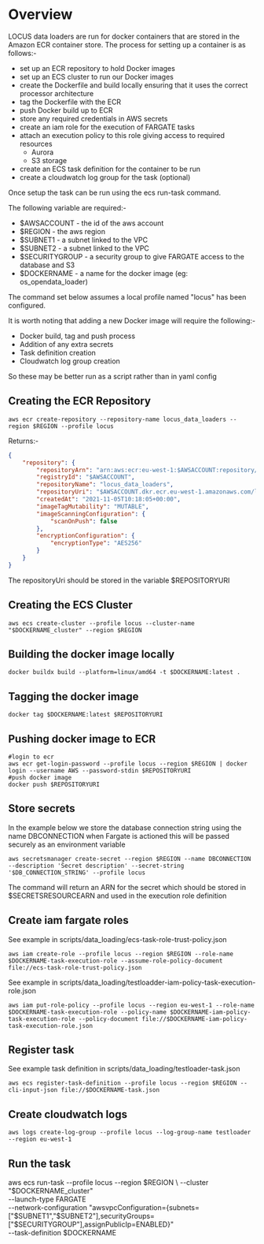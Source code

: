# Overview

LOCUS data loaders are run for docker containers that are stored in the Amazon ECR container store. The process for setting up a container is as follows:-

- set up an ECR repository to hold Docker images
- set up an ECS cluster to run our Docker images
- create the Dockerfile and build locally ensuring that it uses the correct processor architecture
- tag the Dockerfile with the ECR 
- push Docker build up to ECR
- store any required credentials in AWS secrets
- create an iam role for the execution of FARGATE tasks
- attach an execution policy to this role giving access to required resources
  - Aurora
  - S3 storage
- create an ECS task definition for the container to be run
- create a cloudwatch log group for the task (optional)

Once setup the task can be run using the ecs run-task command. 

The following variable are required:-

- $AWSACCOUNT - the  id of the aws account
- $REGION - the aws region
- $SUBNET1 - a subnet linked to the VPC
- $SUBNET2 - a subnet linked to the VPC
- $SECURITYGROUP - a security group to give FARGATE access to the database and S3
- $DOCKERNAME - a name for the docker image (eg: os_opendata_loader)

The command set below assumes a local profile named "locus" has been configured.

It is worth noting that adding a new Docker image will require the following:-

- Docker build, tag and push process
- Addition of any extra secrets
- Task definition creation
- Cloudwatch log group creation

So these may be better run as a script rather than in yaml config

## Creating the ECR Repository

```shell
aws ecr create-repository --repository-name locus_data_loaders --region $REGION --profile locus
```

Returns:-
```json
{
    "repository": {
        "repositoryArn": "arn:aws:ecr:eu-west-1:$AWSACCOUNT:repository/locus_data_loaders",
        "registryId": "$AWSACCOUNT",
        "repositoryName": "locus_data_loaders",
        "repositoryUri": "$AWSACCOUNT.dkr.ecr.eu-west-1.amazonaws.com/locus_data_loaders",
        "createdAt": "2021-11-05T10:18:05+00:00",
        "imageTagMutability": "MUTABLE",
        "imageScanningConfiguration": {
            "scanOnPush": false
        },
        "encryptionConfiguration": {
            "encryptionType": "AES256"
        }
    }
}
```

The repositoryUri should be stored in the variable $REPOSITORYURI

## Creating the ECS Cluster

```shell
aws ecs create-cluster --profile locus --cluster-name "$DOCKERNAME_cluster" --region $REGION
```

## Building the docker image locally

```shell
docker buildx build --platform=linux/amd64 -t $DOCKERNAME:latest .
```

## Tagging the docker image

```shell
docker tag $DOCKERNAME:latest $REPOSITORYURI
```

## Pushing docker image to ECR

```shell
#login to ecr
aws ecr get-login-password --profile locus --region $REGION | docker login --username AWS --password-stdin $REPOSITORYURI
#push docker image
docker push $REPOSITORYURI
```

## Store secrets 

In the example below we store the database connection string using the name DBCONNECTION when Fargate is actioned this will be passed securely as an environment variable
```shell
aws secretsmanager create-secret --region $REGION --name DBCONNECTION --description 'Secret description' --secret-string '$DB_CONNECTION_STRING' --profile locus
```

The command will return an ARN for the secret which should be stored in $SECRETSRESOURCEARN and used in the execution role definition

## Create iam fargate roles

See example in scripts/data_loading/ecs-task-role-trust-policy.json

```shell
aws iam create-role --profile locus --region $REGION --role-name $DOCKERNAME-task-execution-role --assume-role-policy-document file://ecs-task-role-trust-policy.json
```
See example in scripts/data_loading/testloadder-iam-policy-task-execution-role.json

```shell
aws iam put-role-policy --profile locus --region eu-west-1 --role-name $DOCKERNAME-task-execution-role --policy-name $DOCKERNAME-iam-policy-task-execution-role --policy-document file://$DOCKERNAME-iam-policy-task-execution-role.json
```

## Register task

See example task definition in scripts/data_loading/testloader-task.json

```shell
aws ecs register-task-definition --profile locus --region $REGION --cli-input-json file://$DOCKERNAME-task.json
```


## Create cloudwatch logs

```shell
aws logs create-log-group --profile locus --log-group-name testloader --region eu-west-1
```

## Run the task

aws ecs run-task --profile locus --region $REGION \
--cluster "$DOCKERNAME_cluster" \
--launch-type FARGATE \
--network-configuration "awsvpcConfiguration={subnets=["$SUBNET1","$SUBNET2"],securityGroups=["$SECURITYGROUP"],assignPublicIp=ENABLED}" \
--task-definition $DOCKERNAME
 